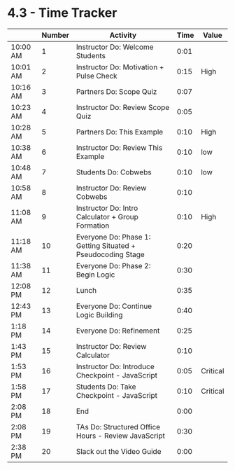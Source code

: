 # 4.3 - Time Tracker

|          | Number | Activity                                                    | Time | Value    |
| -------- | ------ | ----------------------------------------------------------- | ---- | -------- |
| 10:00 AM | 1      | Instructor Do: Welcome Students                             | 0:01 |          |
| 10:01 AM | 2      | Instructor Do: Motivation + Pulse Check                     | 0:15 | High     |
| 10:16 AM | 3      | Partners Do: Scope Quiz                                     | 0:07 |          |
| 10:23 AM | 4      | Instructor Do: Review Scope Quiz                            | 0:05 |          |
| 10:28 AM | 5      | Partners Do: This Example                                   | 0:10 | High     |
| 10:38 AM | 6      | Instructor Do: Review This Example                          | 0:10 | low      |
| 10:48 AM | 7      | Students Do: Cobwebs                                        | 0:10 | low      |
| 10:58 AM | 8      | Instructor Do: Review Cobwebs                               | 0:10 |          |
| 11:08 AM | 9      | Instructor Do: Intro Calculator + Group Formation           | 0:10 | High     |
| 11:18 AM | 10     | Everyone Do: Phase 1: Getting Situated + Pseudocoding Stage | 0:20 |          |
| 11:38 AM | 11     | Everyone Do: Phase 2: Begin Logic                           | 0:30 |          |
| 12:08 PM | 12     | Lunch                                                       | 0:35 |          |
| 12:43 PM | 13     | Everyone Do: Continue Logic Building                        | 0:40 |          |
| 1:18 PM  | 14     | Everyone Do: Refinement                                     | 0:25 |          |
| 1:43 PM  | 15     | Instructor Do: Review Calculator                            | 0:10 |          |
| 1:53 PM  | 16     | Instructor Do: Introduce Checkpoint - JavaScript            | 0:05 | Critical |
| 1:58 PM  | 17     | Students Do: Take Checkpoint - JavaScript                   | 0:10 | Critical |
| 2:08 PM  | 18     | End                                                         | 0:00 |          |
| 2:08 PM  | 19     | TAs Do: Structured Office Hours - Review JavaScript         | 0:30 |          |
| 2:38 PM  | 20     | Slack out the Video Guide                                   | 0:00 |          |
